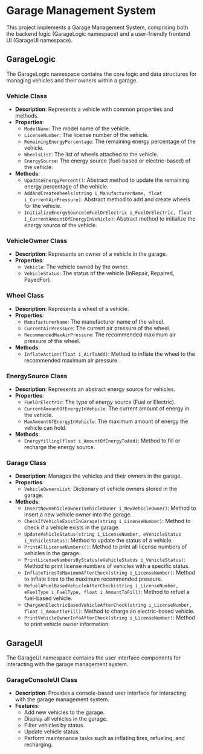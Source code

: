 # Garage Management System

This project implements a Garage Management System, comprising both the backend logic (GarageLogic namespace) and a user-friendly frontend UI (GarageUI namespace).

## GarageLogic

The GarageLogic namespace contains the core logic and data structures for managing vehicles and their owners within a garage.

### Vehicle Class
- **Description**: Represents a vehicle with common properties and methods.
- **Properties**:
  - `ModelName`: The model name of the vehicle.
  - `LicenseNumber`: The license number of the vehicle.
  - `RemainingEnergyPercentage`: The remaining energy percentage of the vehicle.
  - `WheelsList`: The list of wheels attached to the vehicle.
  - `EnergySource`: The energy source (fuel-based or electric-based) of the vehicle.
- **Methods**:
  - `UpadateEnergyPercent()`: Abstract method to update the remaining energy percentage of the vehicle.
  - `AddAndCreateWheels(string i_ManufacturerName, float i_CurrentAirPressure)`: Abstract method to add and create wheels for the vehicle.
  - `InitializeEnergySource(eFuelOrElectric i_FuelOrElectric, float i_CurrentAmountOfEnergyInVehicle)`: Abstract method to initialize the energy source of the vehicle.

### VehicleOwner Class
- **Description**: Represents an owner of a vehicle in the garage.
- **Properties**:
  - `Vehicle`: The vehicle owned by the owner.
  - `VehicleStatus`: The status of the vehicle (InRepair, Repaired, PayedFor).

### Wheel Class
- **Description**: Represents a wheel of a vehicle.
- **Properties**:
  - `ManufacturerName`: The manufacturer name of the wheel.
  - `CurrentAirPressure`: The current air pressure of the wheel.
  - `RecommendedMaxAirPressure`: The recommended maximum air pressure of the wheel.
- **Methods**:
  - `InflateAction(float i_AirToAdd)`: Method to inflate the wheel to the recommended maximum air pressure.

### EnergySource Class
- **Description**: Represents an abstract energy source for vehicles.
- **Properties**:
  - `FuelOrElectric`: The type of energy source (Fuel or Electric).
  - `CurrentAmountOfEnergyInVehicle`: The current amount of energy in the vehicle.
  - `MaxAmountOfEnergyInVehicle`: The maximum amount of energy the vehicle can hold.
- **Methods**:
  - `Energyfilling(float i_AmountOfEnergyToAdd)`: Method to fill or recharge the energy source.

### Garage Class
- **Description**: Manages the vehicles and their owners in the garage.
- **Properties**:
  - `VehicleOwnersList`: Dictionary of vehicle owners stored in the garage.
- **Methods**:
  - `InsertNewVehicleOwner(VehicleOwner i_NewVehicleOwner)`: Method to insert a new vehicle owner into the garage.
  - `CheckIfVehicleExistInGarage(string i_LicenseNumber)`: Method to check if a vehicle exists in the garage.
  - `UpdateVehicleStatus(string i_LicenseNumber, eVehicleStatus i_VehicleStatus)`: Method to update the status of a vehicle.
  - `PrintAllLicenseNumbers()`: Method to print all license numbers of vehicles in the garage.
  - `PrintLicenseNumbersByStatus(eVehicleStatus i_VehicleStatus)`: Method to print license numbers of vehicles with a specific status.
  - `InflateTiresToMaximumAfterCheck(string i_LicenseNumber)`: Method to inflate tires to the maximum recommended pressure.
  - `RefuelAFuelBasedVehicleAfterCheck(string i_LicenseNumber, eFuelType i_FuelType, float i_AmountToFill)`: Method to refuel a fuel-based vehicle.
  - `ChargeAnElectricBasedVehicleAfterCheck(string i_LicenseNumber, float i_AmountToFill)`: Method to charge an electric-based vehicle.
  - `PrintVehicleOwnerInfoAfterCheck(string i_LicenseNumber)`: Method to print vehicle owner information.

## GarageUI

The GarageUI namespace contains the user interface components for interacting with the garage management system.

### GarageConsoleUI Class
- **Description**: Provides a console-based user interface for interacting with the garage management system.
- **Features**:
  - Add new vehicles to the garage.
  - Display all vehicles in the garage.
  - Filter vehicles by status.
  - Update vehicle status.
  - Perform maintenance tasks such as inflating tires, refueling, and recharging.
